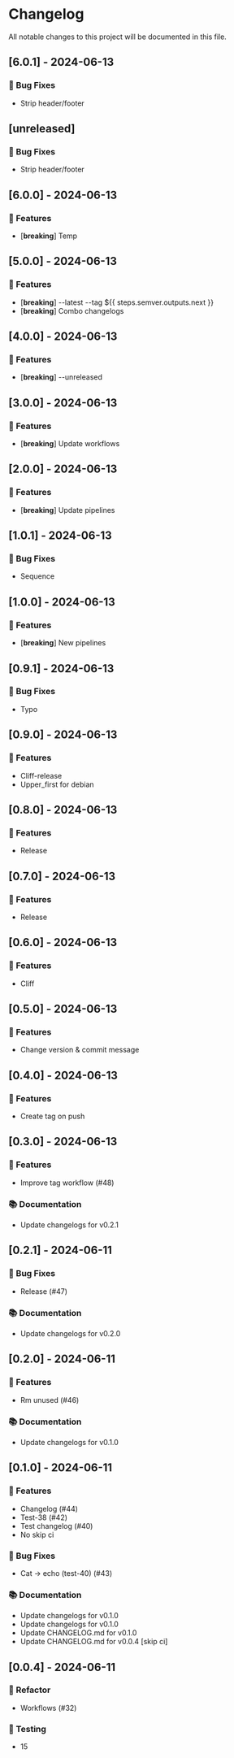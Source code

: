 # Changelog

All notable changes to this project will be documented in this file.

## [6.0.1] - 2024-06-13

### 🐛 Bug Fixes

- Strip header/footer

## [unreleased]

### 🐛 Bug Fixes

- Strip header/footer

## [6.0.0] - 2024-06-13

### 🚀 Features

- [**breaking**] Temp

## [5.0.0] - 2024-06-13

### 🚀 Features

- [**breaking**] --latest --tag ${{ steps.semver.outputs.next }}
- [**breaking**] Combo changelogs

## [4.0.0] - 2024-06-13

### 🚀 Features

- [**breaking**] --unreleased

## [3.0.0] - 2024-06-13

### 🚀 Features

- [**breaking**] Update workflows

## [2.0.0] - 2024-06-13

### 🚀 Features

- [**breaking**] Update pipelines

## [1.0.1] - 2024-06-13

### 🐛 Bug Fixes

- Sequence

## [1.0.0] - 2024-06-13

### 🚀 Features

- [**breaking**] New pipelines

## [0.9.1] - 2024-06-13

### 🐛 Bug Fixes

- Typo

## [0.9.0] - 2024-06-13

### 🚀 Features

- Cliff-release
- Upper_first for debian

## [0.8.0] - 2024-06-13

### 🚀 Features

- Release

## [0.7.0] - 2024-06-13

### 🚀 Features

- Release

## [0.6.0] - 2024-06-13

### 🚀 Features

- Cliff

## [0.5.0] - 2024-06-13

### 🚀 Features

- Change version & commit message

## [0.4.0] - 2024-06-13

### 🚀 Features

- Create tag on push

## [0.3.0] - 2024-06-13

### 🚀 Features

- Improve tag workflow (#48)

### 📚 Documentation

- Update changelogs for v0.2.1

## [0.2.1] - 2024-06-11

### 🐛 Bug Fixes

- Release (#47)

### 📚 Documentation

- Update changelogs for v0.2.0

## [0.2.0] - 2024-06-11

### 🚀 Features

- Rm unused (#46)

### 📚 Documentation

- Update changelogs for v0.1.0

## [0.1.0] - 2024-06-11

### 🚀 Features

- Changelog (#44)
- Test-38 (#42)
- Test changelog (#40)
- No skip ci

### 🐛 Bug Fixes

- Cat -> echo (test-40) (#43)

### 📚 Documentation

- Update changelogs for v0.1.0
- Update changelogs for v0.1.0
- Update CHANGELOG.md for v0.1.0
- Update CHANGELOG.md for v0.0.4 [skip ci]

## [0.0.4] - 2024-06-11

### 🚜 Refactor

- Workflows (#32)

### 🧪 Testing

- 15

<!-- generated by git-cliff -->

